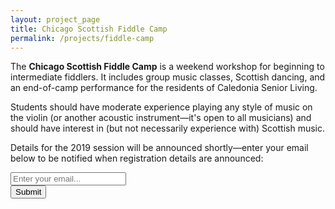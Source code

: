 ```yaml
---
layout: project_page
title: Chicago Scottish Fiddle Camp
permalink: /projects/fiddle-camp
---
```


The **Chicago Scottish Fiddle Camp** is a weekend workshop for beginning to
intermediate fiddlers. It includes group music classes, Scottish dancing, and an end-of-camp performance for the residents of Caledonia Senior Living.

Students should have moderate experience playing any style of music on the violin
(or another acoustic instrument—it's open to all musicians) and should have
interest in (but not necessarily experience with) Scottish music.

Details for the 2019 session will be announced shortly—enter your email below to be notified when registration details are announced:

<form action="https://formspree.io/tim@tsmacdonald.com" method="POST">
  <input type="hidden" name="subject" value="Interested in fiddle camp">
  <div class="form-group">
    <input type="email" name="_replyto" placeholder="Enter your email..." class="form-control limited-width" required>
  </div>
  <button type="submit" class="btn btn-outline-dark">Submit</button>
</form>
